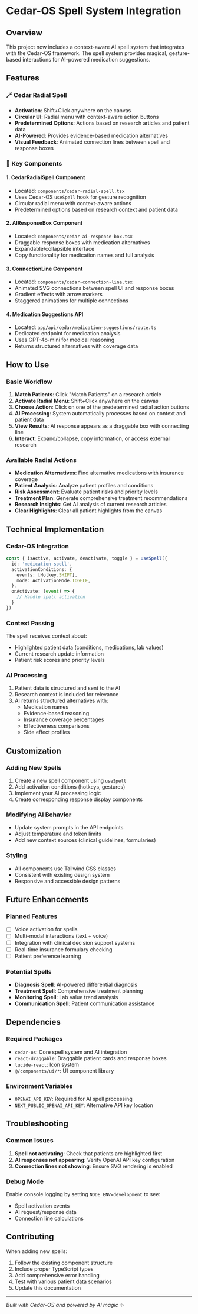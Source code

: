 # Cedar-OS Spell System Integration

## Overview

This project now includes a context-aware AI spell system that integrates with the Cedar-OS framework. The spell system provides magical, gesture-based interactions for AI-powered medication suggestions.

## Features

### 🪄 Cedar Radial Spell
- **Activation**: Shift+Click anywhere on the canvas
- **Circular UI**: Radial menu with context-aware action buttons
- **Predetermined Options**: Actions based on research articles and patient data
- **AI-Powered**: Provides evidence-based medication alternatives
- **Visual Feedback**: Animated connection lines between spell and response boxes

### 🎯 Key Components

#### 1. CedarRadialSpell Component
- Located: `components/cedar-radial-spell.tsx`
- Uses Cedar-OS `useSpell` hook for gesture recognition
- Circular radial menu with context-aware actions
- Predetermined options based on research context and patient data

#### 2. AIResponseBox Component
- Located: `components/cedar-ai-response-box.tsx`
- Draggable response boxes with medication alternatives
- Expandable/collapsible interface
- Copy functionality for medication names and full analysis

#### 3. ConnectionLine Component
- Located: `components/cedar-connection-line.tsx`
- Animated SVG connections between spell UI and response boxes
- Gradient effects with arrow markers
- Staggered animations for multiple connections

#### 4. Medication Suggestions API
- Located: `app/api/cedar/medication-suggestions/route.ts`
- Dedicated endpoint for medication analysis
- Uses GPT-4o-mini for medical reasoning
- Returns structured alternatives with coverage data

## How to Use

### Basic Workflow
1. **Match Patients**: Click "Match Patients" on a research article
2. **Activate Radial Menu**: Shift+Click anywhere on the canvas
3. **Choose Action**: Click on one of the predetermined radial action buttons
4. **AI Processing**: System automatically processes based on context and patient data
5. **View Results**: AI response appears as a draggable box with connecting line
6. **Interact**: Expand/collapse, copy information, or access external research

### Available Radial Actions
- **Medication Alternatives**: Find alternative medications with insurance coverage
- **Patient Analysis**: Analyze patient profiles and conditions
- **Risk Assessment**: Evaluate patient risks and priority levels
- **Treatment Plan**: Generate comprehensive treatment recommendations
- **Research Insights**: Get AI analysis of current research articles
- **Clear Highlights**: Clear all patient highlights from the canvas

## Technical Implementation

### Cedar-OS Integration
```typescript
const { isActive, activate, deactivate, toggle } = useSpell({
  id: 'medication-spell',
  activationConditions: {
    events: [Hotkey.SHIFT],
    mode: ActivationMode.TOGGLE,
  },
  onActivate: (event) => {
    // Handle spell activation
  }
})
```

### Context Passing
The spell receives context about:
- Highlighted patient data (conditions, medications, lab values)
- Current research update information
- Patient risk scores and priority levels

### AI Processing
1. Patient data is structured and sent to the AI
2. Research context is included for relevance
3. AI returns structured alternatives with:
   - Medication names
   - Evidence-based reasoning
   - Insurance coverage percentages
   - Effectiveness comparisons
   - Side effect profiles

## Customization

### Adding New Spells
1. Create a new spell component using `useSpell`
2. Add activation conditions (hotkeys, gestures)
3. Implement your AI processing logic
4. Create corresponding response display components

### Modifying AI Behavior
- Update system prompts in the API endpoints
- Adjust temperature and token limits
- Add new context sources (clinical guidelines, formularies)

### Styling
- All components use Tailwind CSS classes
- Consistent with existing design system
- Responsive and accessible design patterns

## Future Enhancements

### Planned Features
- [ ] Voice activation for spells
- [ ] Multi-modal interactions (text + voice)
- [ ] Integration with clinical decision support systems
- [ ] Real-time insurance formulary checking
- [ ] Patient preference learning

### Potential Spells
- **Diagnosis Spell**: AI-powered differential diagnosis
- **Treatment Spell**: Comprehensive treatment planning
- **Monitoring Spell**: Lab value trend analysis
- **Communication Spell**: Patient communication assistance

## Dependencies

### Required Packages
- `cedar-os`: Core spell system and AI integration
- `react-draggable`: Draggable patient cards and response boxes
- `lucide-react`: Icon system
- `@/components/ui/*`: UI component library

### Environment Variables
- `OPENAI_API_KEY`: Required for AI spell processing
- `NEXT_PUBLIC_OPENAI_API_KEY`: Alternative API key location

## Troubleshooting

### Common Issues
1. **Spell not activating**: Check that patients are highlighted first
2. **AI responses not appearing**: Verify OpenAI API key configuration
3. **Connection lines not showing**: Ensure SVG rendering is enabled

### Debug Mode
Enable console logging by setting `NODE_ENV=development` to see:
- Spell activation events
- AI request/response data
- Connection line calculations

## Contributing

When adding new spells:
1. Follow the existing component structure
2. Include proper TypeScript types
3. Add comprehensive error handling
4. Test with various patient data scenarios
5. Update this documentation

---

*Built with Cedar-OS and powered by AI magic ✨*
